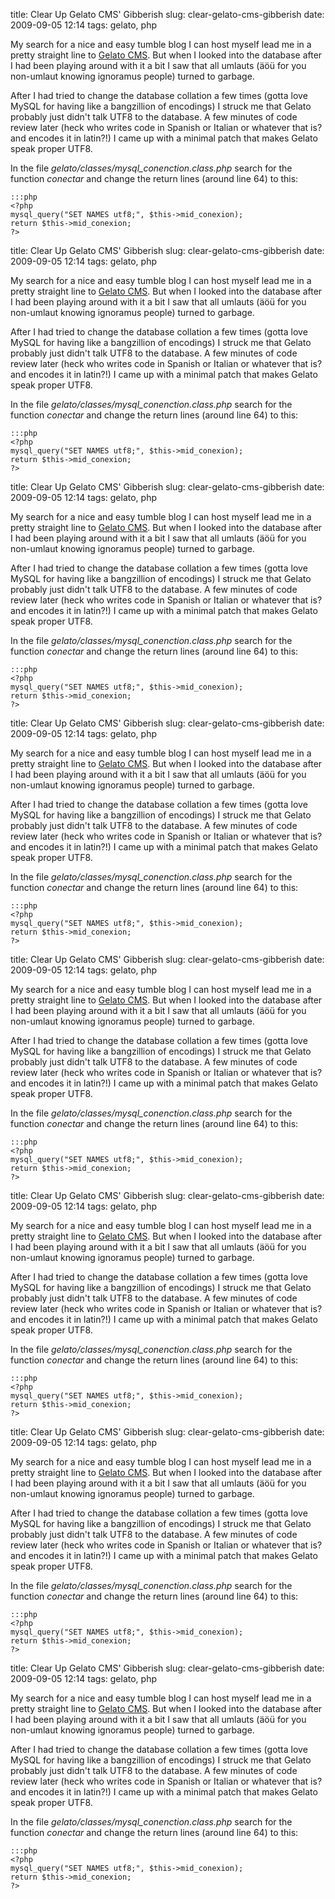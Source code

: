 title: Clear Up Gelato CMS' Gibberish
slug: clear-gelato-cms-gibberish
date: 2009-09-05 12:14
tags: gelato, php

My search for a nice and easy tumble blog I can host myself lead me in a pretty straight line to [Gelato CMS](http://gelatocms.com/). But when I looked into the database after I had been playing around with it a bit I saw that all umlauts (äöü for you non-umlaut knowing ignoramus people) turned to garbage.

After I had tried to change the database collation a few times (gotta love MySQL for having like a bangzillion of encodings) I struck me that Gelato probably just didn't talk UTF8 to the database. A few minutes of code review later (heck who writes code in Spanish or Italian or whatever that is? and encodes it in latin?!) I came up with a minimal patch that makes Gelato speak proper UTF8.

In the file *gelato/classes/mysql_conenction.class.php* search for the function *conectar* and change the return lines (around line 64) to this:

	:::php
	<?php
	mysql_query("SET NAMES utf8;", $this->mid_conexion);		
	return $this->mid_conexion;
	?>
title: Clear Up Gelato CMS' Gibberish
slug: clear-gelato-cms-gibberish
date: 2009-09-05 12:14
tags: gelato, php

My search for a nice and easy tumble blog I can host myself lead me in a pretty straight line to [Gelato CMS](http://gelatocms.com/). But when I looked into the database after I had been playing around with it a bit I saw that all umlauts (äöü for you non-umlaut knowing ignoramus people) turned to garbage.

After I had tried to change the database collation a few times (gotta love MySQL for having like a bangzillion of encodings) I struck me that Gelato probably just didn't talk UTF8 to the database. A few minutes of code review later (heck who writes code in Spanish or Italian or whatever that is? and encodes it in latin?!) I came up with a minimal patch that makes Gelato speak proper UTF8.

In the file *gelato/classes/mysql_conenction.class.php* search for the function *conectar* and change the return lines (around line 64) to this:

	:::php
	<?php
	mysql_query("SET NAMES utf8;", $this->mid_conexion);		
	return $this->mid_conexion;
	?>
title: Clear Up Gelato CMS' Gibberish
slug: clear-gelato-cms-gibberish
date: 2009-09-05 12:14
tags: gelato, php

My search for a nice and easy tumble blog I can host myself lead me in a pretty straight line to [Gelato CMS](http://gelatocms.com/). But when I looked into the database after I had been playing around with it a bit I saw that all umlauts (äöü for you non-umlaut knowing ignoramus people) turned to garbage.

After I had tried to change the database collation a few times (gotta love MySQL for having like a bangzillion of encodings) I struck me that Gelato probably just didn't talk UTF8 to the database. A few minutes of code review later (heck who writes code in Spanish or Italian or whatever that is? and encodes it in latin?!) I came up with a minimal patch that makes Gelato speak proper UTF8.

In the file *gelato/classes/mysql_conenction.class.php* search for the function *conectar* and change the return lines (around line 64) to this:

	:::php
	<?php
	mysql_query("SET NAMES utf8;", $this->mid_conexion);		
	return $this->mid_conexion;
	?>
title: Clear Up Gelato CMS' Gibberish
slug: clear-gelato-cms-gibberish
date: 2009-09-05 12:14
tags: gelato, php

My search for a nice and easy tumble blog I can host myself lead me in a pretty straight line to [Gelato CMS](http://gelatocms.com/). But when I looked into the database after I had been playing around with it a bit I saw that all umlauts (äöü for you non-umlaut knowing ignoramus people) turned to garbage.

After I had tried to change the database collation a few times (gotta love MySQL for having like a bangzillion of encodings) I struck me that Gelato probably just didn't talk UTF8 to the database. A few minutes of code review later (heck who writes code in Spanish or Italian or whatever that is? and encodes it in latin?!) I came up with a minimal patch that makes Gelato speak proper UTF8.

In the file *gelato/classes/mysql_conenction.class.php* search for the function *conectar* and change the return lines (around line 64) to this:

	:::php
	<?php
	mysql_query("SET NAMES utf8;", $this->mid_conexion);		
	return $this->mid_conexion;
	?>
title: Clear Up Gelato CMS' Gibberish
slug: clear-gelato-cms-gibberish
date: 2009-09-05 12:14
tags: gelato, php

My search for a nice and easy tumble blog I can host myself lead me in a pretty straight line to [Gelato CMS](http://gelatocms.com/). But when I looked into the database after I had been playing around with it a bit I saw that all umlauts (äöü for you non-umlaut knowing ignoramus people) turned to garbage.

After I had tried to change the database collation a few times (gotta love MySQL for having like a bangzillion of encodings) I struck me that Gelato probably just didn't talk UTF8 to the database. A few minutes of code review later (heck who writes code in Spanish or Italian or whatever that is? and encodes it in latin?!) I came up with a minimal patch that makes Gelato speak proper UTF8.

In the file *gelato/classes/mysql_conenction.class.php* search for the function *conectar* and change the return lines (around line 64) to this:

	:::php
	<?php
	mysql_query("SET NAMES utf8;", $this->mid_conexion);		
	return $this->mid_conexion;
	?>
title: Clear Up Gelato CMS' Gibberish
slug: clear-gelato-cms-gibberish
date: 2009-09-05 12:14
tags: gelato, php

My search for a nice and easy tumble blog I can host myself lead me in a pretty straight line to [Gelato CMS](http://gelatocms.com/). But when I looked into the database after I had been playing around with it a bit I saw that all umlauts (äöü for you non-umlaut knowing ignoramus people) turned to garbage.

After I had tried to change the database collation a few times (gotta love MySQL for having like a bangzillion of encodings) I struck me that Gelato probably just didn't talk UTF8 to the database. A few minutes of code review later (heck who writes code in Spanish or Italian or whatever that is? and encodes it in latin?!) I came up with a minimal patch that makes Gelato speak proper UTF8.

In the file *gelato/classes/mysql_conenction.class.php* search for the function *conectar* and change the return lines (around line 64) to this:

	:::php
	<?php
	mysql_query("SET NAMES utf8;", $this->mid_conexion);		
	return $this->mid_conexion;
	?>
title: Clear Up Gelato CMS' Gibberish
slug: clear-gelato-cms-gibberish
date: 2009-09-05 12:14
tags: gelato, php

My search for a nice and easy tumble blog I can host myself lead me in a pretty straight line to [Gelato CMS](http://gelatocms.com/). But when I looked into the database after I had been playing around with it a bit I saw that all umlauts (äöü for you non-umlaut knowing ignoramus people) turned to garbage.

After I had tried to change the database collation a few times (gotta love MySQL for having like a bangzillion of encodings) I struck me that Gelato probably just didn't talk UTF8 to the database. A few minutes of code review later (heck who writes code in Spanish or Italian or whatever that is? and encodes it in latin?!) I came up with a minimal patch that makes Gelato speak proper UTF8.

In the file *gelato/classes/mysql_conenction.class.php* search for the function *conectar* and change the return lines (around line 64) to this:

	:::php
	<?php
	mysql_query("SET NAMES utf8;", $this->mid_conexion);		
	return $this->mid_conexion;
	?>
title: Clear Up Gelato CMS' Gibberish
slug: clear-gelato-cms-gibberish
date: 2009-09-05 12:14
tags: gelato, php

My search for a nice and easy tumble blog I can host myself lead me in a pretty straight line to [Gelato CMS](http://gelatocms.com/). But when I looked into the database after I had been playing around with it a bit I saw that all umlauts (äöü for you non-umlaut knowing ignoramus people) turned to garbage.

After I had tried to change the database collation a few times (gotta love MySQL for having like a bangzillion of encodings) I struck me that Gelato probably just didn't talk UTF8 to the database. A few minutes of code review later (heck who writes code in Spanish or Italian or whatever that is? and encodes it in latin?!) I came up with a minimal patch that makes Gelato speak proper UTF8.

In the file *gelato/classes/mysql_conenction.class.php* search for the function *conectar* and change the return lines (around line 64) to this:

	:::php
	<?php
	mysql_query("SET NAMES utf8;", $this->mid_conexion);		
	return $this->mid_conexion;
	?>
